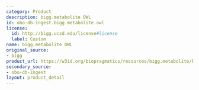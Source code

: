 ```yaml
---
category: Product
description: bigg.metabolite OWL
id: obo-db-ingest.bigg.metabolite.owl
license:
  id: http://bigg.ucsd.edu/license#license
  label: Custom
name: bigg.metabolite OWL
original_source:
- bigg
product_url: https://w3id.org/biopragmatics/resources/bigg.metabolite/bigg.metabolite.owl
secondary_source:
- obo-db-ingest
layout: product_detail
---
```


